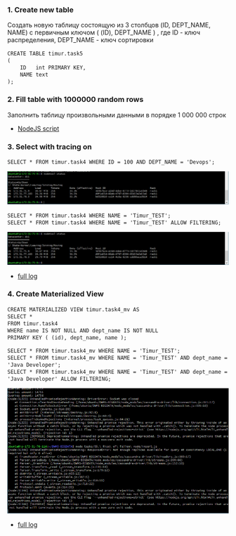 
### 1. Create new table

Создать новую таблицу состоящую из 3 столбцов (ID, DEPT_NAME, NAME) с первичным ключом ( (ID), DEPT_NAME ) , где ID - ключ распределения, DEPT_NAME - ключ сортировки

```CQL
CREATE TABLE timur.task5
(
    ID   int PRIMARY KEY,
    NAME text
);
```

### 2. Fill table with 1000000 random rows
Заполнить таблицу произвольными данными в порядке 1 000 000 строк

+ [NodeJS script](insert.js)

### 3. Select with tracing on

```cql
SELECT * FROM timur.task4 WHERE ID = 100 AND DEPT_NAME = 'Devops';
```
![](images/1.png)

```cql
SELECT * FROM timur.task4 WHERE NAME = 'Timur_TEST';
SELECT * FROM timur.task4 WHERE NAME = 'Timur_TEST' ALLOW FILTERING;
```
![](images/2.png)
+ [full log](log2.txt)

### 4. Create Materialized View

```cql
CREATE MATERIALIZED VIEW timur.task4_mv AS
SELECT *
FROM timur.task4
WHERE name IS NOT NULL AND dept_name IS NOT NULL
PRIMARY KEY ( (id), dept_name, name );
```

```cql
SELECT * FROM timur.task4_mv WHERE NAME = 'Timur_TEST';
SELECT * FROM timur.task4_mv WHERE NAME = 'Timur_TEST' AND dept_name = 'Java Developer';
SELECT * FROM timur.task4_mv WHERE NAME = 'Timur_TEST' AND dept_name = 'Java Developer' ALLOW FILTERING;
```

![](images/3.png)
+ [full log](log3.txt)


